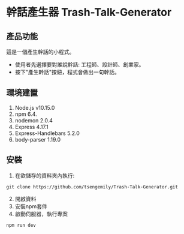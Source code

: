 # 幹話產生器 Trash-Talk-Generator

## 產品功能

這是一個產生幹話的小程式。

+ 使用者先選擇要對誰說幹話: 工程師、設計師、創業家。
+ 按下"產生幹話"按鈕，程式會做出一句幹話。

## 環境建置
1. Node.js v10.15.0
2. npm 6.4.
1. nodemon 2.0.4 
3. Express 4.17.1
4. Express-Handlebars 5.2.0
5. body-parser 1.19.0

## 安裝

1. 在欲儲存的資料夾內執行:
```
git clone https://github.com/tsengemily/Trash-Talk-Generator.git
```
2. 開啟資料
3. 安裝npm套件
4. 啟動伺服器，執行專案
```
npm run dev
```

